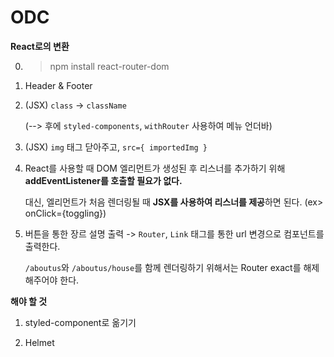 # ODC

**React로의 변환**

0. > npm install react-router-dom

1. Header & Footer

2. (JSX) `class` -> `className`

    (--> 후에 `styled-components`, `withRouter` 사용하여 메뉴 언더바)

3. (JSX) `img` 태그 닫아주고, `src={ importedImg }`

4. React를 사용할 때 DOM 엘리먼트가 생성된 후 리스너를 추가하기 위해 **addEventListener를 호출할 필요가 없다.** 
    
    대신, 엘리먼트가 처음 렌더링될 때 **JSX를 사용하여 리스너를 제공**하면 된다. (ex> onClick={toggling})

5. 버튼을 통한 장르 설명 출력 -> `Router`, `Link` 태그를 통한 url 변경으로 컴포넌트를 출력한다.

    `/aboutus`와 `/aboutus/house`를 함께 렌더링하기 위해서는 Router exact를 해제해주어야 한다.

**해야 할 것**

1. styled-component로 옮기기

2. Helmet